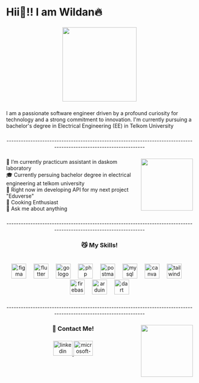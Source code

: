 <h1 align="left">Hii👋!! I am Wildan🔥</h1>

###

<div align="center">
  <img height="200" src="https://media.tenor.com/j-wKA4eUArkAAAAi/soso-no-frieren-disgusto.gif"  />
</div>

###

<p align="left">I am a passionate software engineer driven by a profound curiosity for technology and a strong commitment to innovation. I'm currently pursuing a bachelor's degree in Electrical Engineering (EE) in Telkom University</p>

###

<p align="center">--------------------------------------------------------------------------------------------------------------------</p>

###

<img align="right" height="140" src="https://media1.tenor.com/m/zKRBqcCklEoAAAAC/anime-dungeon-meshi.gif"  />

###

<p align="left">🔭 I’m currently practicum assistant in daskom laboratory<br>🎓 Currently persuing bachelor degree in electrical engineering at telkom university<br>🌱 Right now im developing API for my next project "Eduverse"<br>🍜 Cooking Enthusiast<br>💬 Ask me about anything</p>

###

<p align="center">--------------------------------------------------------------------------------------------------------------------</p>

###

<h3 align="center">😼 My Skills!</h3>

###

<br clear="both">

<div align="center">
  <img src="https://cdn.jsdelivr.net/gh/devicons/devicon/icons/figma/figma-original.svg" height="40" alt="figma logo"  />
  <img width="12" />
  <img src="https://skillicons.dev/icons?i=flutter" height="40" alt="flutter logo"  />
  <img width="12" />
  <img src="https://cdn.simpleicons.org/go/00ADD8" height="40" alt="go logo"  />
  <img width="12" />
  <img src="https://skillicons.dev/icons?i=php" height="40" alt="php logo"  />
  <img width="12" />
  <img src="https://skillicons.dev/icons?i=postman" height="40" alt="postman logo"  />
  <img width="12" />
  <img src="https://skillicons.dev/icons?i=mysql" height="40" alt="mysql logo"  />
  <img width="12" />
  <img src="https://cdn.simpleicons.org/canva/00C4CC" height="40" alt="canva logo"  />
  <img width="12" />
  <img src="https://skillicons.dev/icons?i=tailwind" height="40" alt="tailwindcss logo"  />
  <img width="12" />
  <img src="https://cdn.jsdelivr.net/gh/devicons/devicon/icons/firebase/firebase-plain.svg" height="40" alt="firebase logo"  />
  <img width="12" />
  <img src="https://cdn.simpleicons.org/arduino/00979D" height="40" alt="arduino logo"  />
  <img width="12" />
  <img src="https://cdn.jsdelivr.net/gh/devicons/devicon/icons/dart/dart-original.svg" height="40" alt="dart logo"  />
</div>

###

<p align="center">--------------------------------------------------------------------------------------------------------------------</p>

###

<img align="right" height="140" src="https://media1.tenor.com/m/VrfSZUjiWn4AAAAC/shy-anime.gif"  />

###

<h3 align="center">🤙 Contact Me!</h3>

###

<div align="center">
  <a href="https://www.linkedin.com/in/wildan-khalid-wijaya/" target="_blank">
    <img src="https://raw.githubusercontent.com/maurodesouza/profile-readme-generator/master/src/assets/icons/social/linkedin/default.svg" width="52" height="40" alt="linkedin logo"  />
  </a>
  <a href="mailto:wildankh01@outlook.com" target="_blank">
    <img src="https://raw.githubusercontent.com/maurodesouza/profile-readme-generator/master/src/assets/icons/social/microsoft-outlook/default.svg" width="52" height="40" alt="microsoft-outlook logo"  />
  </a>
</div>

###
